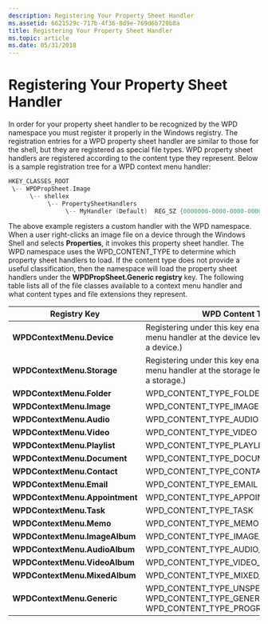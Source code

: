 ```yaml
---
description: Registering Your Property Sheet Handler
ms.assetid: 6621529c-717b-4f36-8d9e-769d6b720b8a
title: Registering Your Property Sheet Handler
ms.topic: article
ms.date: 05/31/2018
---
```


# Registering Your Property Sheet Handler

In order for your property sheet handler to be recognized by the WPD namespace you must register it properly in the Windows registry. The registration entries for a WPD property sheet handler are similar to those for the shell, but they are registered as special file types. WPD property sheet handlers are registered according to the content type they represent. Below is a sample registration tree for a WPD context menu handler:


```C++
HKEY_CLASSES_ROOT
 \-- WPDPropSheet.Image
      \-- shellex
           \-- PropertySheetHandlers
                \-- MyHandler (Default)  REG_SZ {0000000-0000-0000-0000-000000000000}

```



The above example registers a custom handler with the WPD namespace. When a user right-clicks an image file on a device through the Windows Shell and selects **Properties**, it invokes this property sheet handler. The WPD namespace uses the WPD\_CONTENT\_TYPE to determine which property sheet handlers to load. If the content type does not provide a useful classification, then the namespace will load the property sheet handlers under the **WPDPropSheet.Generic registry** key. The following table lists all of the file classes available to a context menu handler and what content types and file extensions they represent.



| Registry Key                   | WPD Content Type                                                                                                               |
|--------------------------------|--------------------------------------------------------------------------------------------------------------------------------|
| **WPDContextMenu.Device**      | Registering under this key enables your context menu handler at the device level. (Right-click on a device.)                   |
| **WPDContextMenu.Storage**     | Registering under this key enables your context menu handler at the storage level. (Right-click on a storage.)                 |
| **WPDContextMenu.Folder**      | WPD\_CONTENT\_TYPE\_FOLDER                                                                                                     |
| **WPDContextMenu.Image**       | WPD\_CONTENT\_TYPE\_IMAGE                                                                                                      |
| **WPDContextMenu.Audio**       | WPD\_CONTENT\_TYPE\_AUDIO                                                                                                      |
| **WPDContextMenu.Video**       | WPD\_CONTENT\_TYPE\_VIDEO                                                                                                      |
| **WPDContextMenu.Playlist**    | WPD\_CONTENT\_TYPE\_PLAYLIST                                                                                                   |
| **WPDContextMenu.Document**    | WPD\_CONTENT\_TYPE\_DOCUMENT                                                                                                   |
| **WPDContextMenu.Contact**     | WPD\_CONTENT\_TYPE\_CONTACT                                                                                                    |
| **WPDContextMenu.Email**       | WPD\_CONTENT\_TYPE\_EMAIL                                                                                                      |
| **WPDContextMenu.Appointment** | WPD\_CONTENT\_TYPE\_APPOINTMENT                                                                                                |
| **WPDContextMenu.Task**        | WPD\_CONTENT\_TYPE\_TASK                                                                                                       |
| **WPDContextMenu.Memo**        | WPD\_CONTENT\_TYPE\_MEMO                                                                                                       |
| **WPDContextMenu.ImageAlbum**  | WPD\_CONTENT\_TYPE\_IMAGE\_ALBUM                                                                                               |
| **WPDContextMenu.AudioAlbum**  | WPD\_CONTENT\_TYPE\_AUDIO\_ALBUM                                                                                               |
| **WPDContextMenu.VideoAlbum**  | WPD\_CONTENT\_TYPE\_VIDEO\_ALBUM                                                                                               |
| **WPDContextMenu.MixedAlbum**  | WPD\_CONTENT\_TYPE\_MIXED\_CONTENT\_ALBUM                                                                                      |
| **WPDContextMenu.Generic**     | WPD\_CONTENT\_TYPE\_UNSPECIFIED<br/> WPD\_CONTENT\_TYPE\_GENERIC\_FILE<br/> WPD\_CONTENT\_TYPE\_PROGRAM<br/> |



 

 

 





